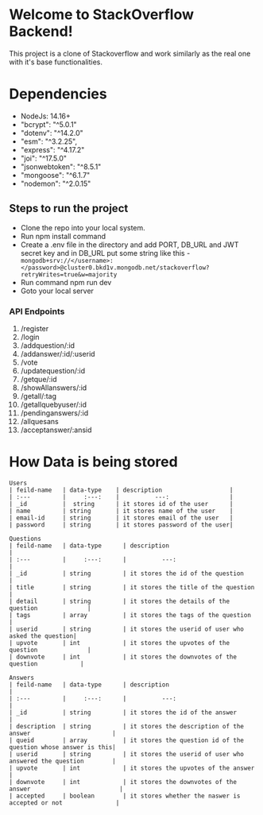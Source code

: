 # Welcome to StackOverflow Backend!

This project is a clone of Stackoverflow and work similarly as the real one with it's base functionalities. 


# Dependencies 


- NodeJs: 14.16+
- "bcrypt": "^5.0.1"
-  "dotenv": "^14.2.0"
-  "esm": "^3.2.25",
- "express": "^4.17.2"
-  "joi": "^17.5.0"
-  "jsonwebtoken": "^8.5.1"
-  "mongoose": "^6.1.7"
-  "nodemon": "^2.0.15"
 

## Steps to run the project

- Clone the repo into your local system.
- Run npm install command
- Create a .env file in the directory and add PORT, DB_URL and JWT secret key and in DB_URL put some string like this
-` mongodb+srv://</username>:</password>@cluster0.bkd1v.mongodb.net/stackoverflow?retryWrites=true&w=majority` 
- Run command  npm run dev
- Goto your local server

### API Endpoints

 1. /register
 2. /login
 3. /addquestion/:id
 4. /addanswer/:id/:userid
 5. /vote
 6. /updatequestion/:id
 7. /getque/:id
 8. /showAllanswers/:id
 9. /getall/:tag
 10. /getallquebyuser/:id
 11. /pendinganswers/:id
 12. /allquesans
 13. /acceptanswer/:ansid

 # How Data is being stored
```
Users
| feild-name   | data-type    | description                   |
| :---         |     :---:    |          ---:                 |
| _id          |  string      | it stores id of the user      |
| name         | string       | it stores name of the user    |
| email-id     | string       | it stores email of the user   |
| password     | string       | it stores password of the user|
```

```
Questions
| feild-name   | data-type      | description                                        |
| :---         |     :---:      |          ---:                                      |
| _id          | string         | it stores the id of the question                   |
| title        | string         | it stores the title of the question                |
| detail       | string         | it stores the details of the question              |
| tags         | array          | it stores the tags of the question                 |
| userid       | string         | it stores the userid of user who asked the question|
| upvote       | int            | it stores the upvotes of the question              |
| downvote     | int            | it stores the downvotes of the question            |
```

```
Answers
| feild-name   | data-type      | description                                                   |
| :---         |     :---:      |          ---:                                                 |
| _id          | string         | it stores the id of the answer                                |
| description  | string         | it stores the description of the answer                       |
| queid        | array          | it stores the question id of the question whose answer is this|
| userid       | string         | it stores the userid of user who answered the question        |
| upvote       | int            | it stores the upvotes of the answer                           |
| downvote     | int            | it stores the downvotes of the answer                         |
| accepted     | boolean        | it stores whether the naswer is accepted or not               |
```